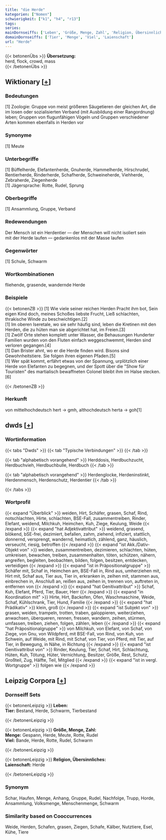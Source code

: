 ```yaml
---
title: "die Herde"
kategorien: ["Nomen"]
schwierigkeit: ["k1", "h4", "r13"]
tags:
series:
mainDornseiffs: ['Leben', 'Größe, Menge, Zahl', 'Religion, Übersinnliches']
domainDornseiffs: ['Tier', 'Menge', 'Viel', 'Laienschaft']
url: "Herde"
---
```


{{< betonenÜbs >}}
**Übersetzung:**  
herd, flock, crowd, mass  
{{< /betonenÜbs >}}

## Wiktionary [[+](https://de.wiktionary.org/wiki/Herde)]

### Bedeutungen
[1] Zoologie: Gruppe von meist größeren Säugetieren der gleichen Art, die im losen oder sozialisierten Verband (mit Ausbildung einer Rangordnung) leben;  Gruppen von flugunfähigen Vögeln und Gruppen verschiedener Arten kommen ebenfalls in Herden vor  

### Synonyme
[1] Meute  

### Unterbegriffe
[1] Büffelherde, Elefantenherde, Gnuherde, Hammelherde, Hirschrudel, Rentierherde, Rinderherde, Schafherde, Schweineherde, Viehherde, Zebraherde, Ziegenherde  
[1] Jägersprache: Rotte, Rudel, Sprung  

### Oberbegriffe
[1] Ansammlung, Gruppe, Verband  

### Redewendungen
Der Mensch ist ein Herdentier — der Menschen will nicht isoliert sein  
mit der Herde laufen — gedankenlos mit der Masse laufen  

### Gegenwörter
[1] Schule, Schwarm  

### Wortkombinationen
fliehende, grasende, wandernde Herde  

### Beispiele
{{< betonenZB >}}
[1] Wie viele seiner reichen Herden Pracht ihm bot, Sein eigen Kind doch, meines Schoßes liebste Frucht, Ließ schlachten, thrakische Winde zu beschwichtigen.[2]  
[1] Im oberen Iseretale, wo sie sehr häufig sind, leben die Kretinen mit den Herden, die zu hüten man sie abgerichtet hat, im Freien.[3]  
[1] Zwölf Orte stehen komplett unter Wasser, die Behausungen Hunderter Familien wurden von den Fluten einfach weggeschwemmt, Herden sind verloren gegangen.[4]  
[1] Dan Brister ahnt, wo er die Herde finden wird. Bisons sind Gewohnheitstiere. Sie folgen ihren eigenen Pfaden.[5]  
[1] Wer spät kommt, erfährt etwas von der Spannung, urplötzlich einer Herde von Elefanten zu begegnen, und der Spott über die "Show für Touristen" des martialisch bewaffneten Colonel bleibt ihm im Halse stecken.[6]  

{{< /betonenZB >}}
### Herkunft
von mittelhochdeutsch hert → gmh, althochdeutsch herta → goh[1]  



## dwds [[+](https://www.dwds.de/wb/Herde)]

### Wortinformation
{{< tabs "Dwds" >}}
{{< tab "Typische Verbindungen" >}}
{{< /tab >}}

{{< tab "alphabetisch vorangehend" >}}
Herddosis, Herdbuchzucht, Herdbuchvieh, Herdbuchbulle, Herdbuch
{{< /tab >}}

{{< tab "alphabetisch vorangehend" >}}
Herdenglocke, Herdeninstinkt, Herdenmensch, Herdenschutz, Herdentier
{{< /tab >}}

{{< /tabs >}}

### Wortprofil
{{< expand "Überblick" >}} weiden, Hirt, Schäfer, grasen, Schaf, Rind, notschlachten, Hirte, schlachten, BSE-Fall, zusammentreiben, Rinder, Elefant, weidend, Milchkuh, Heimchen, Kuh, Ziege, Keulung, Weide {{< /expand >}}
{{< expand "hat Adjektivattribut" >}} weidend, grasend, blökend, bSE-frei, dezimiert, befallen, zahm, ziehend, infiziert, stattlich, donnernd, versprengt, wandernd, heimatlich, zählend, ganz, häuslich, verseucht, riesig, betroffen {{< /expand >}}
{{< expand "ist Akk./Dativ-Objekt von" >}} weiden, zusammentreiben, dezimieren, schlachten, hüten, umkreisen, bewachen, treiben, zusammenhalten, töten, schützen, nähern, angreifen, begleiten, beobachten, bilden, folgen, besitzen, entdecken, verteidigen {{< /expand >}}
{{< expand "ist in Präpositionalgruppe" >}} Schäfer mit, Schaf in, Heimchen am, BSE-Fall in, Rind aus, umherziehen mit, Hirt mit, Schaf aus, Tier aus, Tier in, erkranken in, zeihen mit, stammen aus, einbrechen in, Anschluß an, reißen aus, zeihen in, trennen von, auftreten in, entfernen von {{< /expand >}}
{{< expand "hat Genitivattribut" >}} Schaf, Kuh, Elefant, Pferd, Tier, Bauer, Herr {{< /expand >}}
{{< expand "in Koordination mit" >}} Hirte, Hirt, Backofen, Ofen, Waschmaschine, Weide, Schaf, Kühlschrank, Tier, Hund, Familie {{< /expand >}}
{{< expand "hat Prädikativ" >}} klein, groß {{< /expand >}}
{{< expand "ist Subjekt von" >}} grasen, weiden, trampeln, trotten, traben, galoppieren, weiterziehen, anwachsen, überqueren, rennen, fressen, wandern, zeihen, stürmen, umfassen, treiben, ziehen, folgen, zählen, leben {{< /expand >}}
{{< expand "hat Präpositionalgruppe" >}} von Milchkuh, von Elefant, von Schaf, von Ziege, von Gnu, von Wildpferd, mit BSE-Fall, von Rind, von Kuh, von Schwein, auf Weide, mit Rind, mit Schaf, von Tier, von Pferd, mit Tier, auf Tier, in Bewegung, in Nähe, in Richtung {{< /expand >}}
{{< expand "ist Genitivattribut von" >}} Rinder, Keulung, Tier, Schaf, Hirt, Schlachtung, Hüten, Kuh, Tötung, Hüter, Vernichtung, Besitzer, Größe, Rest, Schutz, Großteil, Zug, Hälfte, Teil, Mitglied {{< /expand >}}
{{< expand "ist in vergl. Wortgruppe" >}} folgen wie {{< /expand >}}

## Leipzig Corpora [[+](https://corpora.uni-leipzig.de/en/res?word=Herde&corpusId=deu_newscrawl-public_2018)]

### Dornseiff Sets
{{< betonenLeipzig >}}
**Leben:**  
**Tier:** Bestand, Herde, Schwarm, Tierbestand  

{{< /betonenLeipzig >}}


{{< betonenLeipzig >}}
**Größe, Menge, Zahl:**  
**Menge:** Gespann, Herde, Meute, Rotte, Rudel  
**Viel:** Bande, Herde, Rotte, Rudel, Schwarm  

{{< /betonenLeipzig >}}


{{< betonenLeipzig >}}
**Religion, Übersinnliches:**  
**Laienschaft:** Herde  

{{< /betonenLeipzig >}}

### Synonym
Schar, Haufen, Menge, Anhang, Gruppe, Rudel, Nachfolge, Trupp, Horde, Ansammlung, Volksmenge, Menschenmenge, Schwarm


### Similarity based on Cooccurrences
Weide, Herden, Schafen, grasen, Ziegen, Schafe, Kälber, Nutztiere, Esel, Kühe, Tiere

